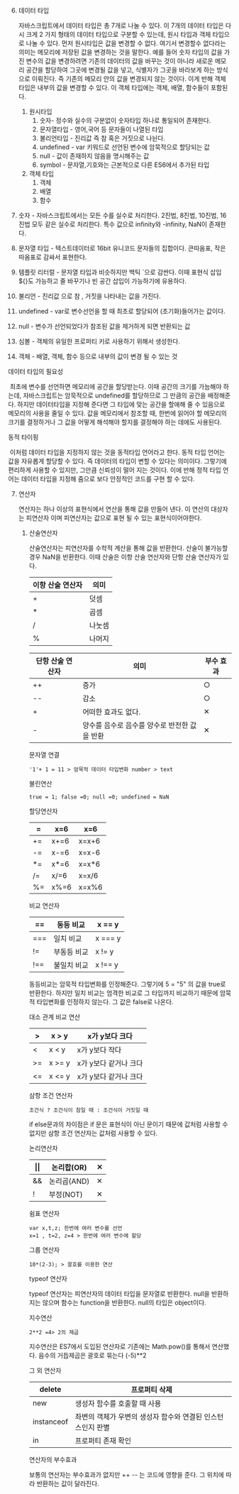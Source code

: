  6. 데이터 타입

    자바스크립트에서 데이터 타입은 총 7개로 나눌 수 있다. 이 7개의 데이터 타입은 다시 크게 2 가지 형태의 데이터 타입으로 구분할 수 있는데, 원시 타입과 객체 타입으로 나눌 수 있다. 먼저 원시타입은 값을 변경할 수 없다. 여기서 변경할수 없다라는 의미는 메모리에 저장된 값을 변경하는 것을 말한다. 예를 들어 숫자 타입의 값을 가진 변수의 값을 변경하려면 기존의 데이터의 값을 바꾸는 것이 아니라 새로운 메모리 공간을 할당하여 그곳에 변경될 값을 넣고, 식별자가 그곳을 바라보게 하는 방식으로 이뤄진다. 즉 기존의 메모리 안의 값을 변경되지 않는 것이다. 이게 반해 객체 타입은 내부의 값을 변경할 수 있다. 이 객체 타입에는 객체, 배열, 함수들이 포함된다.

    1. 원시타입
       1. 숫자- 정수와 실수의 구분없이 숫자타입 하나로 통일되어 존재한다.
       2. 문자열타입 - 영어,국어 등 문자들이 나열된 타입
       3. 불리언타입 - 진리값 즉 참 혹은 거짓으로 나뉜다.
       4. undefined - var 키워드로 선언된 변수에 암묵적으로 할당되는 값
       5. null - 값이 존재하지 않음을 명시해주는 값
       6. symbol - 문자열,기호와는 근본적으로 다른 ES6에서 추가된 타입
    2. 객체 타입
       1. 객체
       2. 배열
       3. 함수

1. 숫자 - 자바스크립트에서는 모든 수를 실수로 처리한다. 2진법, 8진법, 10진법, 16진법 모두 같은 실수로 처리한다. 특수 값으로 infinity와 -infinity, NaN이 존재한다.
2. 문자열 타입 - 텍스트데이터로 16bit 유니코드 문자들의 집합이다. 큰따옴표, 작은 따옴표로 감싸서 표현한다.
3. 템플릿 리터럴 - 문자열 타입과 비슷하지만 백틱 `으로 감싼다. 이때 표현식 삽입 ${}도 가능하고 줄 바꾸기나 빈 공간 삽입이 가능하기에 유용하다.
4. 불리언 - 진리값 으로 참 , 거짓을 나타내는 값을 가진다.
5. undefined - var로 변수선언을 할 때 최초로 할당되어 (초기화)들어가는 값이다.
6. null - 변수가 선언되었다가 참조된 값을 제거하게 되면 반환되는 값
7. 심볼 - 객체의 유일한 프로퍼티 키로 사용하기 위해서 생성한다.
8. 객체 - 배열, 객체, 함수 등으로 내부의 값이 변경 될 수 있는 것



데이터 타입의 필요성

​	최초에 변수를 선언하면 메모리에 공간을 할당받는다. 이때 공간의 크기를 가늠해야 하는데, 자바스크립트는 암묵적으로 undefined를 할당하므로 그 만큼의 공간을 배정해준다. 하지만 데이터타입을 지정해 준다면 그 타입에 맞는 공간을 할애해 줄 수 있음으로 메모리의 사용을 줄일 수 있다. 값을 메모리에서 참조할 때, 한번에 읽어야 할 메모리의 크기를 결정하거나 그 값을 어떻게 해석해야 할지를 결정해야 하는 데에도 사용된다.



동적 타이핑

​	이처럼 데이터 타입을 지정하지 않는 것을 동적타입 언어라고 한다. 동적 타입 언어는 값을 자유롭게 할당할 수 있다. 즉 데이터의 타입이 변할 수 있다는 의미이다. 그렇기에 편리하게 사용할 수 있지만, 그만큼 신뢰성이 떨어 지는 것이다. 이에 반해 정적 타입 언어는 데이터 타입을 지정해 줌으로 보다 안정적인 코드를 구현 할 수 있다.





7. 연산자

   연산자는 하나 이상의 표현식에서 연산을 통해 값을 만들어 낸다. 이 연산의 대상자는 피연산자 이며 피연산자는 값으로 표현 될 수 있는 표현식이어야한다.

   1. 산술연산자

      산술연산자는 피연산자를 수학적 계산을 통해 값을 반환한다. 산술이 불가능할 경우 NaN을 반환한다. 이때 산술은 이항 산술 연산자와 단항 산술 연산자가 있다. 

      | 이항 산술 연산자 | 의미   |
      | ---------------- | ------ |
      | +                | 덧셈   |
      | *                | 곱셈   |
      | /                | 나눗셈 |
      | %                | 나머지 |

      | 단항 산술 연산자 | 의미                                         | 부수 효과 |
      | ---------------- | -------------------------------------------- | --------- |
      | ++               | 증가                                         | ○         |
      | --               | 감소                                         | ○         |
      | +                | 어떠한 효과도 없다.                          | ✕         |
      | -                | 양수를 음수로 음수를 양수로 반전한 값을 반환 | ✕         |

      문자열 연결 

      ```
      '1'+ 1 = 11 > 암묵적 데이터 타입변화 number > text
      ```

      불린연산

      ```
      true = 1; false =0; null =0; undefined = NaN
      ```

      할당연산자

      | =    | x=6  | x=6   |
      | ---- | ---- | ----- |
      | +=   | x+=6 | x=x+6 |
      | -=   | x-=6 | x=x-6 |
      | *=   | x*=6 | x=x*6 |
      | /=   | x/=6 | x=x/6 |
      | %=   | x%=6 | x=x%6 |

      비교 연산자

      | ==   | 동등 비교   | x == y  |
      | ---- | ----------- | ------- |
      | ===  | 일치 비교   | x === y |
      | !=   | 부동등 비교 | x != y  |
      | !==  | 불일치 비교 | x !== y |

      동등비교는 암묵적 타입변화를 인정해준다. 그렇기에 5 = "5" 의 값을 true로 반환한다. 하지만 일치 비교는 엄격한 비교로 그 타입까지 비교하기 때문에 암묵적 타입변화를 인정하지 않는다. 그 값은 false로 나온다.

      대소 관계 비교 연산

      | >    | x > y  | x가 y보다 크다        |
      | ---- | ------ | --------------------- |
      | <    | x < y  | x가 y보다 작다        |
      | >=   | x >= y | x가 y보다 같거나 크다 |
      | <=   | x <= y | x가 y보다 같거나 크다 |

      삼항 조건 연산자

      ```
      조건식 ? 조건식이 참일 때 : 조건식이 거짓일 때
      ```

      if else문과의 차이점은 if 문은 표현식이 아닌 문이기 때문에 값처럼 사용할 수 없지만 삼항 조건 연산자는 값처럼 사용할 수 있다.

      

      논리연산자

      | \|\| | 논리합(OR)  | ✕    |
      | ---- | ----------- | ---- |
      | &&   | 논리곱(AND) | ✕    |
      | !    | 부정(NOT)   | ✕    |

      쉼표 연산자

      ```
      var x,t,z; 한번에 여러 변수를 선언
      x=1 , t=2, z=4 > 한번에 여러 변수에 할당
      ```

      그룹 연산자

      ```
      10*(2-3); > 괄호를 이용한 연산
      ```

      typeof 연산자 

      typeof 연산자는 피연산자의 데이터 타입을 문자열로 반환한다. null을 반환하지는 않으며 함수는 function을 반환한다. null의 타입은 object이다.

      지수연산

      ```
      2**2 =4> 2의 제곱
      ```

      지수연산은 ES7에서 도입된 연산자로 기존에는 Math.pow()를 통해서 연산했다. 음수의 거듭제곱은 괄호로 묶는다 (-5)**2

      

      그 외 연산자

      | delete     | 프로퍼티 삭제                                               |
      | ---------- | ----------------------------------------------------------- |
      | new        | 생성자 함수를 호출할 때 사용                                |
      | instanceof | 좌변의 객체가 우변의 생성자 함수와 연결된 인스턴스인지 판별 |
      | in         | 프로퍼티 존재 확인                                          |

      연산자의 부수효과

      보통의 연산자는 부수효과가 없지만 ++ -- 는 코드에 영향을 준다. 그 위치에 따라 반환하는 값이 달라진다.